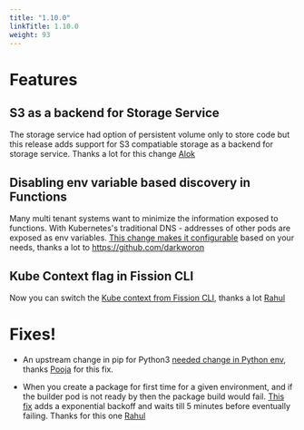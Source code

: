 ```yaml
---
title: "1.10.0"
linkTitle: 1.10.0
weight: 93
---
```


# Features

## S3 as a backend for Storage Service

The storage service had option of persistent volume only to store code but this release adds support for S3 compatiable storage as a backend for storage service. Thanks a lot for this change [Alok](https://github.com/rajalokan)

## Disabling env variable based discovery in Functions

Many multi tenant systems want to minimize the information exposed to functions. With Kubernetes's traditional DNS - addresses of other pods are exposed as env variables. [This change makes it configurable](https://github.com/fission/fission/issues/1599) based on your needs, thanks a lot to https://github.com/darkworon

## Kube Context flag in Fission CLI

Now you can switch the [Kube context from Fission CLI](https://github.com/fission/fission/pull/1595), thanks a lot [Rahul](https://github.com/therahulbhati)


# Fixes!

* An upstream change in pip for Python3 [needed change in Python env](https://github.com/fission/fission/pull/1633), thanks [Pooja](https://github.com/agiwalpooja20) for this fix.

* When you create a package for first time for a given environment, and if the builder pod is not ready by then the package build would fail. [This fix](https://github.com/fission/fission/pull/1614) adds a exponential backoff and waits till 5 minutes before eventually failing. Thanks for this one [Rahul](https://github.com/rahulchheda)